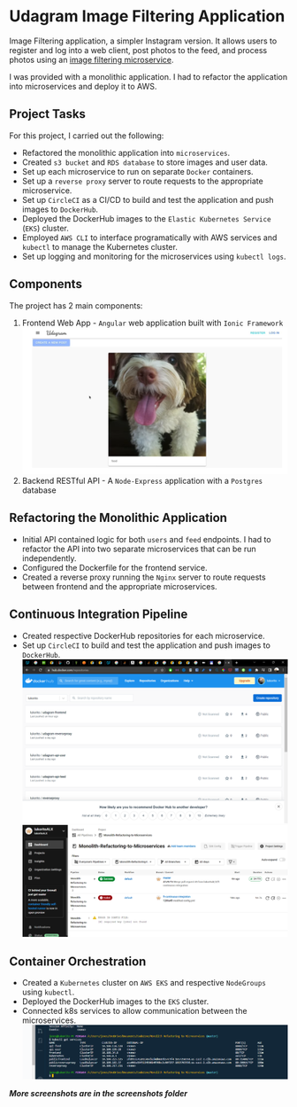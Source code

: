 # Udagram Image Filtering Application

Image Filtering application, a simpler Instagram version. It allows users to register and log into a web client, post photos to the feed, and process photos using an [image filtering microservice](https://github.com/WafulaLukorito/Image-Filtering-Microservice-API-Endpoint-using-AWS-Elastic-Beanstalk).

I was provided with a monolithic application. I had to refactor the application into microservices and deploy it to AWS.

## Project Tasks
For this project, I carried out the following:

- Refactored the monolithic application into `microservices`.
- Created `s3 bucket` and `RDS database` to store images and user data.
- Set up each microservice to run on separate `Docker` containers.
- Set up a `reverse proxy` server to route requests to the appropriate microservice.
- Set up `CircleCI` as a CI/CD to build and test the application and push images to `DockerHub`.
- Deployed the DockerHub images to the `Elastic Kubernetes Service` (`EKS`) cluster.
- Employed `AWS CLI` to interface programatically with AWS services and `kubectl` to manage the Kubernetes cluster.
- Set up logging and monitoring for the microservices using `kubectl logs`.

## Components

The project has 2 main components:

1. Frontend Web App - `Angular` web application built with `Ionic Framework`
![Frontend](https://github.com/WafulaLukorito/Monolith-Refactoring-to-Microservices/blob/master/screenshots/Screenshot%202022-12-08%20003021.png?raw=true "Frontend")
2. Backend RESTful API - A `Node-Express` application with a `Postgres` database

## Refactoring the Monolithic Application

- Initial API contained logic for both `users` and `feed` endpoints. I had to refactor the API into two separate microservices that can be run independently.
- Configured the Dockerfile for the frontend service.
- Created a reverse proxy running the `Nginx` server to route requests between frontend and the appropriate microservices.

## Continuous Integration Pipeline
- Created respective DockerHub repositories for each microservice.
- Set up `CircleCI` to build and test the application and push images to `DockerHub`.
![DockerHub](https://github.com/WafulaLukorito/Monolith-Refactoring-to-Microservices/blob/master/screenshots/Screenshot%20dockerhub.png?raw=true "DockerHub")
![CircleCI](https://github.com/WafulaLukorito/Monolith-Refactoring-to-Microservices/blob/master/screenshots/Screenshot%20circle%20ci.png?raw=true "CircleCI")

## Container Orchestration
- Created a `Kubernetes` cluster on `AWS EKS` and respective `NodeGroups` using `kubectl`.
- Deployed the DockerHub images to the `EKS` cluster.
- Connected k8s services to allow communication between the microservices.
![Kubernetes get services](https://github.com/WafulaLukorito/Monolith-Refactoring-to-Microservices/blob/master/screenshots/kubernetes%20services%20shows%20a%20reverse%20proxy.png?raw=true "Kubernetes get services")

***More screenshots are in the screenshots folder***